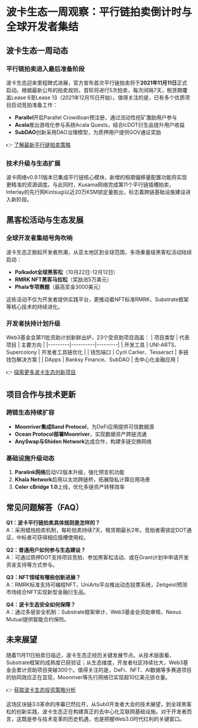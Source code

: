 # 波卡生态一周观察：平行链拍卖倒计时与全球开发者集结

## 波卡生态一周动态

### 平行链拍卖进入最后准备阶段
波卡生态迎来里程碑式进展，官方宣布首次平行链拍卖将于**2021年11月11日**正式启动。根据最新公布的拍卖规则，首轮将进行5次拍卖，每次间隔7天，租赁期覆盖Lease 6至Lease 13（2021年12月15日开始）。值得关注的是，已有多个优质项目启动竞拍准备工作：

- **Parallel**开启Parallel Crowdloan预注册，通过流动性挖矿激励用户参与
- **Acala**推出游戏化参与系统Acala Quests，结合lcDOT衍生品提升用户收益
- **SubDAO**创新采用DAO治理模型，为质押用户提供GOV通证奖励

👉 [了解最新平行链拍卖策略](https://bit.ly/okx_welcome)

### 技术升级与生态扩展
波卡网络v0.9.11版本已集成平行链核心模块，新增的租期偏移量配置功能将实现更精准的资源调度。与此同时，Kusama网络完成第11个平行链插槽拍卖，Interlay的先行网Kintsugi以近20万KSM锁定量胜出，标志着跨链基础设施建设进入新阶段。

## 黑客松活动与生态发展

### 全球开发者集结号角吹响
波卡生态正掀起开发者热潮，从亚太地区到全球范围，多场重量级黑客松活动陆续启动：
- **Polkadot全球黑客松**（10月22日-12月12日）
- **RMRK NFT黑客马拉松**（奖励池5万美元）
- **Phala专项赛题**（最高奖金3000美元）

这些活动不仅为开发者提供实践平台，更推动着NFT标准RMRK、Substrate框架等核心技术的持续进化。

### 开发者扶持计划升级
Web3基金会第11批资助计划新鲜出炉，23个受资助项目涵盖：
| 项目类型 | 代表项目 | 主要方向 |
|---------|----------|---------|
| 开发工具 | UNI-ARTS、Supercolony | 开发者工具链优化 |
| 钱包端口 | Cyril Carlier、Tesseract | 多链钱包解决方案 |
| DApps | Banksy Finance、SubDAO | 去中心化金融应用 |

👉 [探索更多波卡生态创新项目](https://bit.ly/okx_welcome)

## 项目合作与技术更新

### 跨链生态持续扩容
- **Moonriver集成Band Protocol**，为DeFi应用提供可信数据源
- **Ocean Protocol部署Moonriver**，实现数据资产跨链流通
- **AnySwap与Shiden Network**达成合作，构建多链交换网络

### 基础设施升级动态
1. **Paralink网络**启动V2版本升级，强化预言机功能
2. **Khala Network**启用以太坊跨链桥，拓展隐私计算应用场景
3. **Celer cBridge 1.0**上线，优化多链资产转移效率

## 常见问题解答（FAQ）

**Q1：波卡平行链拍卖具体规则是怎样的？**  
A：采用蜡烛拍卖机制，每轮拍卖持续7天，租赁期最长2年。竞拍者需锁定DOT通证，中标者可获得相应插槽使用权。

**Q2：普通用户如何参与生态建设？**  
A：可通过质押DOT支持项目竞拍、参加黑客松活动、或在Grant计划中申请开发资金支持等方式参与。

**Q3：NFT领域有哪些创新进展？**  
A：RMRK标准支持可编程NFT，UniArts平台推出动态投票系统，Zeitgeist预测市场结合NFT实现新型金融衍生品。

**Q4：波卡生态安全如何保障？**  
A：通过多层安全机制：Substrate框架审计、Web3基金会资助审核、Nexus Mutual提供智能合约保险。

## 未来展望

随着11月11日拍卖日临近，波卡生态正经历关键发展节点。从技术层面看，Substrate框架的成熟度已获验证；从生态维度，开发者社区持续壮大，Web3基金会累计资助项目突破300个。值得关注的是，DeFi、NFT、AI数据等多赛道项目的协同效应正在显现，Moonriver等先行网络已实现超10亿美元锁仓量。

👉 [获取波卡生态投资策略分析](https://bit.ly/okx_welcome)

这场区块链3.0革命的序幕已然拉开，从Sub0开发者大会的技术展望，到全球黑客松的创新实践，波卡生态正在构建真正的去中心化互联网基础设施。对于开发者而言，这既是参与技术变革的历史机遇，也是把握Web3.0时代红利的关键窗口。